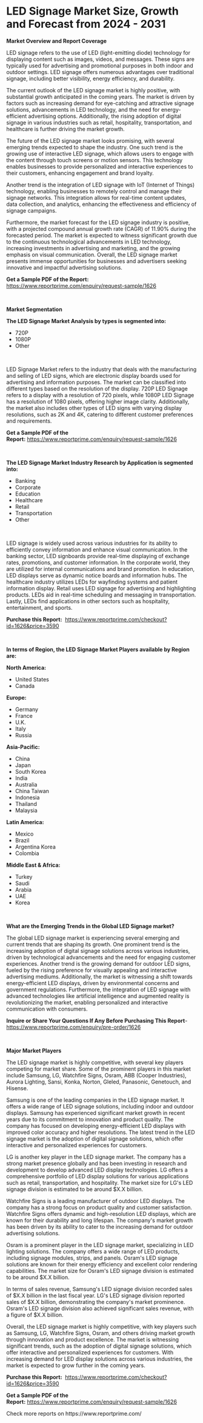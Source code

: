 <p><h1>LED Signage Market Size, Growth and Forecast from 2024 - 2031</h1></p><p><strong>Market Overview and Report Coverage</strong></p>
<p><p>LED signage refers to the use of LED (light-emitting diode) technology for displaying content such as images, videos, and messages. These signs are typically used for advertising and promotional purposes in both indoor and outdoor settings. LED signage offers numerous advantages over traditional signage, including better visibility, energy efficiency, and durability.</p><p>The current outlook of the LED signage market is highly positive, with substantial growth anticipated in the coming years. The market is driven by factors such as increasing demand for eye-catching and attractive signage solutions, advancements in LED technology, and the need for energy-efficient advertising options. Additionally, the rising adoption of digital signage in various industries such as retail, hospitality, transportation, and healthcare is further driving the market growth.</p><p>The future of the LED signage market looks promising, with several emerging trends expected to shape the industry. One such trend is the growing use of interactive LED signage, which allows users to engage with the content through touch screens or motion sensors. This technology enables businesses to provide personalized and interactive experiences to their customers, enhancing engagement and brand loyalty.</p><p>Another trend is the integration of LED signage with IoT (Internet of Things) technology, enabling businesses to remotely control and manage their signage networks. This integration allows for real-time content updates, data collection, and analytics, enhancing the effectiveness and efficiency of signage campaigns.</p><p>Furthermore, the market forecast for the LED signage industry is positive, with a projected compound annual growth rate (CAGR) of 11.90% during the forecasted period. The market is expected to witness significant growth due to the continuous technological advancements in LED technology, increasing investments in advertising and marketing, and the growing emphasis on visual communication. Overall, the LED signage market presents immense opportunities for businesses and advertisers seeking innovative and impactful advertising solutions.</p></p>
<p><strong>Get a Sample PDF of the Report:</strong> <a href="https://www.reportprime.com/enquiry/request-sample/1626">https://www.reportprime.com/enquiry/request-sample/1626</a></p>
<p>&nbsp;</p>
<p><strong>Market Segmentation</strong></p>
<p><strong>The LED Signage Market Analysis by types is segmented into:</strong></p>
<p><ul><li>720P</li><li>1080P</li><li>Other</li></ul></p>
<p>&nbsp;</p>
<p><p>LED Signage Market refers to the industry that deals with the manufacturing and selling of LED signs, which are electronic display boards used for advertising and information purposes. The market can be classified into different types based on the resolution of the display. 720P LED Signage refers to a display with a resolution of 720 pixels, while 1080P LED Signage has a resolution of 1080 pixels, offering higher image clarity. Additionally, the market also includes other types of LED signs with varying display resolutions, such as 2K and 4K, catering to different customer preferences and requirements.</p></p>
<p><strong>Get a Sample PDF of the Report:</strong>&nbsp;<a href="https://www.reportprime.com/enquiry/request-sample/1626">https://www.reportprime.com/enquiry/request-sample/1626</a></p>
<p>&nbsp;</p>
<p><strong>The LED Signage Market Industry Research by Application is segmented into:</strong></p>
<p><ul><li>Banking</li><li>Corporate</li><li>Education</li><li>Healthcare</li><li>Retail</li><li>Transportation</li><li>Other</li></ul></p>
<p>&nbsp;</p>
<p><p>LED signage is widely used across various industries for its ability to efficiently convey information and enhance visual communication. In the banking sector, LED signboards provide real-time displaying of exchange rates, promotions, and customer information. In the corporate world, they are utilized for internal communications and brand promotion. In education, LED displays serve as dynamic notice boards and information hubs. The healthcare industry utilizes LEDs for wayfinding systems and patient information display. Retail uses LED signage for advertising and highlighting products. LEDs aid in real-time scheduling and messaging in transportation. Lastly, LEDs find applications in other sectors such as hospitality, entertainment, and sports.</p></p>
<p><strong>Purchase this Report:</strong>&nbsp; <a href="https://www.reportprime.com/checkout?id=1626&price=3590">https://www.reportprime.com/checkout?id=1626&price=3590</a></p>
<p>&nbsp;</p>
<p><strong>In terms of Region, the LED Signage Market Players available by Region are:</strong></p>
<p>
    <p> <strong> North America: </strong>
        <ul>
            <li>United States</li>
            <li>Canada</li>
        </ul>
        </p> 
    <p> <strong> Europe: </strong>
        <ul>
            <li>Germany</li>
            <li>France</li>
            <li>U.K.</li>
            <li>Italy</li>
            <li>Russia</li>
        </ul>
        </p> 
    <p> <strong> Asia-Pacific: </strong>
        <ul>
            <li>China</li>
            <li>Japan</li>
            <li>South Korea</li>
            <li>India</li>
            <li>Australia</li>
            <li>China Taiwan</li>
            <li>Indonesia</li>
            <li>Thailand</li>
            <li>Malaysia</li>
        </ul>
        </p> 
    <p> <strong> Latin America: </strong>
        <ul>
            <li>Mexico</li>
            <li>Brazil</li>
            <li>Argentina Korea</li>
            <li>Colombia</li>
        </ul>
        </p> 
    <p> <strong> Middle East & Africa: </strong>
        <ul>
            <li>Turkey</li>
            <li>Saudi</li>
            <li>Arabia</li>
            <li>UAE</li>
            <li>Korea</li>
        </ul>
    </p>
    </p>
<p>&nbsp;</p>
<p><strong>What are the Emerging Trends in the Global LED Signage market?</strong></p>
<p><p>The global LED signage market is experiencing several emerging and current trends that are shaping its growth. One prominent trend is the increasing adoption of digital signage solutions across various industries, driven by technological advancements and the need for engaging customer experiences. Another trend is the growing demand for outdoor LED signs, fueled by the rising preference for visually appealing and interactive advertising mediums. Additionally, the market is witnessing a shift towards energy-efficient LED displays, driven by environmental concerns and government regulations. Furthermore, the integration of LED signage with advanced technologies like artificial intelligence and augmented reality is revolutionizing the market, enabling personalized and interactive communication with consumers.</p></p>
<p><strong>Inquire or Share Your Questions If Any Before Purchasing This Report</strong>- <a href="https://www.reportprime.com/enquiry/pre-order/1626">https://www.reportprime.com/enquiry/pre-order/1626</a></p>
<p>&nbsp;</p>
<p><strong>Major Market Players</strong></p>
<p><p>The LED signage market is highly competitive, with several key players competing for market share. Some of the prominent players in this market include Samsung, LG, Watchfire Signs, Osram, ABB (Cooper Industries), Aurora Lighting, Sansi, Konka, Norton, Gleled, Panasonic, Genetouch, and Hisense.</p><p>Samsung is one of the leading companies in the LED signage market. It offers a wide range of LED signage solutions, including indoor and outdoor displays. Samsung has experienced significant market growth in recent years due to its commitment to innovation and product quality. The company has focused on developing energy-efficient LED displays with improved color accuracy and higher resolutions. The latest trend in the LED signage market is the adoption of digital signage solutions, which offer interactive and personalized experiences for customers.</p><p>LG is another key player in the LED signage market. The company has a strong market presence globally and has been investing in research and development to develop advanced LED display technologies. LG offers a comprehensive portfolio of LED display solutions for various applications such as retail, transportation, and hospitality. The market size for LG's LED signage division is estimated to be around $X.X billion.</p><p>Watchfire Signs is a leading manufacturer of outdoor LED displays. The company has a strong focus on product quality and customer satisfaction. Watchfire Signs offers dynamic and high-resolution LED displays, which are known for their durability and long lifespan. The company's market growth has been driven by its ability to cater to the increasing demand for outdoor advertising solutions.</p><p>Osram is a prominent player in the LED signage market, specializing in LED lighting solutions. The company offers a wide range of LED products, including signage modules, strips, and panels. Osram's LED signage solutions are known for their energy efficiency and excellent color rendering capabilities. The market size for Osram's LED signage division is estimated to be around $X.X billion.</p><p>In terms of sales revenue, Samsung's LED signage division recorded sales of $X.X billion in the last fiscal year. LG's LED signage division reported sales of $X.X billion, demonstrating the company's market prominence. Osram's LED signage division also achieved significant sales revenue, with a figure of $X.X billion.</p><p>Overall, the LED signage market is highly competitive, with key players such as Samsung, LG, Watchfire Signs, Osram, and others driving market growth through innovation and product excellence. The market is witnessing significant trends, such as the adoption of digital signage solutions, which offer interactive and personalized experiences for customers. With increasing demand for LED display solutions across various industries, the market is expected to grow further in the coming years.</p></p>
<p><strong>Purchase this Report:</strong>&nbsp;&nbsp;<a href="https://www.reportprime.com/checkout?id=1626&price=3590">https://www.reportprime.com/checkout?id=1626&price=3590</a></p>
<p></p>
<p><strong>Get a Sample PDF of the Report:</strong>&nbsp;<a href="https://www.reportprime.com/enquiry/request-sample/1626">https://www.reportprime.com/enquiry/request-sample/1626</a></p>
<p>Check more reports on https://www.reportprime.com/</p>